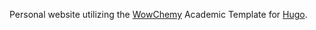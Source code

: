 Personal website utilizing the [WowChemy](htt) Academic Template for [Hugo](https://github.com/gohugoio/hugo).
